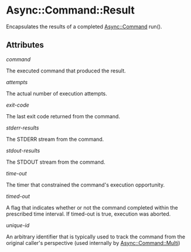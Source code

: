 Async::Command::Result
======================

Encapsulates the results of a completed [Async::Command](https://github.com/markldevine/raku-Async-Command/blob/main/doc/Async/Command.md) run().

Attributes
----------

_command_

The executed command that produced the result.

_attempts_

The actual number of execution attempts.

_exit-code_

The last exit code returned from the command.

_stderr-results_

The STDERR stream from the command.

_stdout-results_

The STDOUT stream from the command.

_time-out_

The timer that constrained the command's execution opportunity.

_timed-out_

A flag that indicates whether or not the command completed within the prescribed time interval. If timed-out is true, execution was aborted.

_unique-id_

An arbitrary identifier that is typically used to track the command from the original caller's perspective (used internally by [Async::Command::Multi](https://github.com/markldevine/raku-Async-Command/blob/main/doc/Async/Command/Multi.md))

